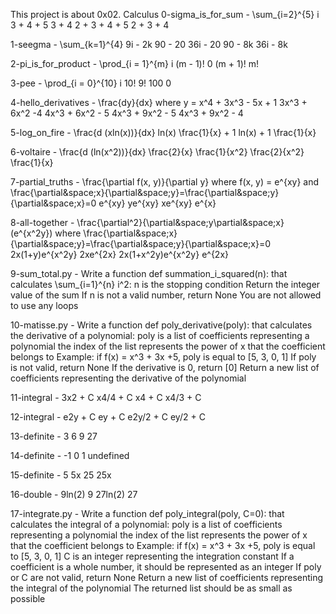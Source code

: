 This project is about 0x02. Calculus
0-sigma_is_for_sum - \sum_{i=2}^{5} i
3 + 4 + 5
3 + 4
2 + 3 + 4 + 5
2 + 3 + 4

1-seegma - \sum_{k=1}^{4} 9i - 2k
90 - 20
36i - 20
90 - 8k
36i - 8k

2-pi_is_for_product - \prod_{i = 1}^{m} i
(m - 1)!
0
(m + 1)!
m!

3-pee - \prod_{i = 0}^{10} i
10!
9!
100
0

4-hello_derivatives - \frac{dy}{dx} where y = x^4 + 3x^3 - 5x + 1
3x^3 + 6x^2 -4
4x^3 + 6x^2 - 5
4x^3 + 9x^2 - 5
4x^3 + 9x^2 - 4

5-log_on_fire - \frac{d (xln(x))}{dx}
ln(x)
\frac{1}{x} + 1
ln(x) + 1
\frac{1}{x}

6-voltaire - \frac{d (ln(x^2))}{dx}
\frac{2}{x}
\frac{1}{x^2}
\frac{2}{x^2}
\frac{1}{x}

7-partial_truths - \frac{\partial f(x, y)}{\partial y} where f(x, y) = e^{xy} and  \frac{\partial&space;x}{\partial&space;y}=\frac{\partial&space;y}{\partial&space;x}=0
e^{xy}
ye^{xy}
xe^{xy}
e^{x}

8-all-together - \frac{\partial^2}{\partial&space;y\partial&space;x}(e^{x^2y}) where \frac{\partial&space;x}{\partial&space;y}=\frac{\partial&space;y}{\partial&space;x}=0
2x(1+y)e^{x^2y}
2xe^{2x}
2x(1+x^2y)e^{x^2y}
e^{2x}

9-sum_total.py - Write a function def summation_i_squared(n): that calculates \sum_{i=1}^{n} i^2:
n is the stopping condition
Return the integer value of the sum
If n is not a valid number, return None
You are not allowed to use any loops

10-matisse.py - Write a function def poly_derivative(poly): that calculates the derivative of a polynomial:
poly is a list of coefficients representing a polynomial
the index of the list represents the power of x that the coefficient belongs to
Example: if f(x) = x^3 + 3x +5, poly is equal to [5, 3, 0, 1]
If poly is not valid, return None
If the derivative is 0, return [0]
Return a new list of coefficients representing the derivative of the polynomial

11-integral - 
3x2 + C
x4/4 + C
x4 + C
x4/3 + C

12-integral - 
e2y + C
ey + C
e2y/2 + C
ey/2 + C

13-definite - 
3
6
9
27

14-definite - 
-1
0
1
undefined

15-definite - 
5
5x
25
25x

16-double - 
9ln(2)
9
27ln(2)
27

17-integrate.py - Write a function def poly_integral(poly, C=0): that calculates the integral of a polynomial:
poly is a list of coefficients representing a polynomial
the index of the list represents the power of x that the coefficient belongs to
Example: if f(x) = x^3 + 3x +5, poly is equal to [5, 3, 0, 1]
C is an integer representing the integration constant
If a coefficient is a whole number, it should be represented as an integer
If poly or C are not valid, return None
Return a new list of coefficients representing the integral of the polynomial
The returned list should be as small as possible
